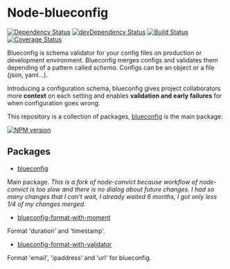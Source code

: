 # Node-blueconfig

[![Dependency Status](https://david-dm.org/A-312/node-blueconfig.svg)](https://david-dm.org/A-312/node-blueconfig)
[![devDependency Status](https://david-dm.org/A-312/node-blueconfig/dev-status.svg)](https://david-dm.org/A-312/node-blueconfig#info=devDependencies)
[![Build Status](https://travis-ci.com/A-312/node-blueconfig.svg?branch=master)](https://travis-ci.com/A-312/node-blueconfig)
[![Coverage Status](https://coveralls.io/repos/github/A-312/node-blueconfig/badge.svg?branch=master)](https://coveralls.io/github/A-312/node-blueconfig?branch=master)

Blueconfig is schema validator for your config files on production or development environment. Blueconfig merges configs and validates them depending of a pattern called *schema*. Configs can be an object or a file (json, yaml...).

Introducing a configuration schema, blueconfig gives project collaborators more **context** on each setting and enables **validation and early failures** for when configuration goes wrong.

This repository is a collection of packages, [blueconfig](/packages/blueconfig/) is the main package:

[![NPM version](http://img.shields.io/npm/v/blueconfig.svg)](https://www.npmjs.org/package/blueconfig)

## Packages

 - [blueconfig](/packages/blueconfig/)

  Main package. *This is a fork of node-convict because workflow of node-convict is too slow and there is no dialog about future changes. I had so many changes that I can't wait, I already waited 6 months, I got only less 1/4 of my changes merged.*

 - [blueconfig-format-with-moment](/packages/blueconfig-format-with-moment/)

  Format 'duration' and 'timestamp'.

 - [blueconfig-format-with-validator](/packages/blueconfig-format-with-validator/)

  Format 'email', 'ipaddress' and 'url' for blueconfig.
